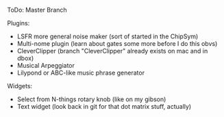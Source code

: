 ToDo: Master Branch

Plugins:
*  LSFR more general noise maker (sort of started in the ChipSym)
*  Multi-nome plugin (learn about gates some more before I do this obvs)
*  CleverClipper (branch "CleverClipper" already exists on mac and in dbox)
*  Musical Arpeggiator
*  Lilypond or ABC-like music phrase generator

  
Widgets:
*  Select from N-things rotary knob (like on my gibson)
*  Text widget (look back in git for that dot matrix stuff, actually)




